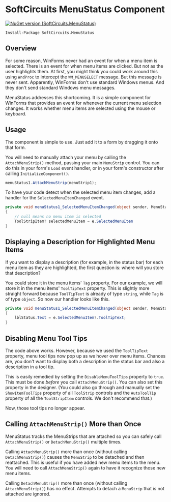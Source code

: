 # SoftCircuits MenuStatus Component

[![NuGet version (SoftCircuits.MenuStatus)](https://img.shields.io/nuget/v/SoftCircuits.MenuStatus.svg?style=flat-square)](https://www.nuget.org/packages/SoftCircuits.MenuStatus/)

```
Install-Package SoftCircuits.MenuStatus
```

## Overview

For some reason, WinForms never had an event for when a menu item is selected. There is an event for when menu items are clicked. But not as the user highlights them. At first, you might think you could work around this using `WndProc` to intercept the `WM_MENUSELECT` message. But this message is never sent. Apparently, WinForms don't use standard Windows menus. And they don't send standard Windows menu messages.

MenuStatus addresses this shortcoming. It is a simple component for WinForms that provides an event for whenever the current menu selection changes. It works whether menu items are selected using the mouse or keyboard.

## Usage

The component is simple to use. Just add it to a form by dragging it onto that form.

You will need to manually attach your menu by calling the `AttachMenuStrip()` method, passing your main `MenuStrip` control. You can do this in your form's `Load` event handler, or in your form's constructor after calling `InitializeComponent()`.

```cs
menuStatus1.AttachMenuStrip(menuStrip1);
```

To have your code detect when the selected menu item changes, add a handler for the `SelectedMenuItemChanged` event.

```cs
private void menuStatus1_SelectedMenuItemChanged(object sender, MenuStatusControl.SelectedMenuItemChangedArgs e)
{
    // null means no menu item is selected
    ToolStripItem? selectedMenuItem = e.SelectedMenuItem
}
```

## Displaying a Description for Highlighted Menu Items

If you want to display a description (for example, in the status bar) for each menu item as they are highlighted, the first question is: where will you store that description?

You could store it in the menu items' `Tag` property. For our example, we will store it in the menu items' `ToolTipText` property. This is slightly more straight forward because `ToolTipText` is already of type `string`, while `Tag` is of type `object`. So now our handler looks like this.

```cs
private void menuStatus1_SelectedMenuItemChanged(object sender, MenuStatusControl.SelectedMenuItemChangedArgs e)
{
    lblStatus.Text = e.SelectedMenuItem?.ToolTipText;
}
```

## Disabling Menu Tool Tips

The code above works. However, because we used the `ToolTipText` property, menu tool tips now pop up as we hover over menu items. Chances are, you don't want to display both a description in the status bar and also a description in a tool tip.

This is easily remedied by setting the `DisableMenuToolTips` property to `true`. This must be done *before* you call `AttachMenuStrip()`. You can also set this property in the designer. (You could also go through and manually set the `ShowItemToolTips` property of all `ToolStrip` controls and the `AutoToolTip` property of all the `ToolStripItem` controls. We don't recommend that.)

Now, those tool tips no longer appear.

## Calling `AttachMenuStrip()` More than Once

MenuStatus tracks the MenuStrips that are attached so you can safely call `AttachMenuStrip()` or `DetachMenuStrip()` multiple times.

Calling `AttachMenuStrip()` more than once (without calling `DetachMenuStrip()`) causes the `MenuStrip` to be detached and then reattached. This is useful if you have added new menu items to the menu. You will need to call `AttachMenuStrip()` again to have it recognize those new menu items.

Calling `DetachMenuStrip()` more than once (without calling `AttachMenuStrip()`) has no effect. Attempts to detach a `MenuStrip` that is not attached are ignored.
